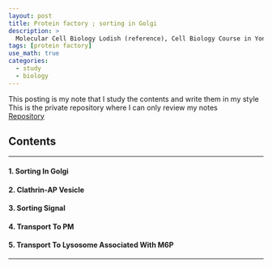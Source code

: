 ```yaml
---
layout: post
title: Protein factory ; sorting in Golgi
description: >
  Molecular Cell Biology Lodish (reference), Cell Biology Course in Yonsei (reference)
tags: [protein factory]
use_math: true
categories:
  - study
  - biology
---
```

This posting is my note that I study the contents and write them in my style <br>
This is the private repository where I can only review my notes<br>
[Repository](https://github.com/hyun-jin891/hidden-post-hyunjin891-github-blog/blob/master/_posts/study/biology/2022-08-23-protein-factory-;-sorting-in-Golgi.md)

## Contents
------
#### 1. Sorting In Golgi
#### 2. Clathrin-AP Vesicle
#### 3. Sorting Signal
#### 4. Transport To PM
#### 5. Transport To Lysosome Associated With M6P
-----
